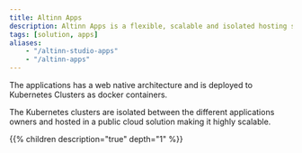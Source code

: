```yaml
---
title: Altinn Apps
description: Altinn Apps is a flexible, scalable and isolated hosting solution where apps created in Altinn Studio is deployed.
tags: [solution, apps]
aliases:
    - "/altinn-studio-apps"
    - "/altinn-apps"
---
```


The applications has a web native architecture and is deployed to Kubernetes Clusters as docker containers.

The Kubernetes clusters are isolated between the different applications owners and hosted in a public cloud solution making it highly scalable. 

{{% children description="true" depth="1" %}}